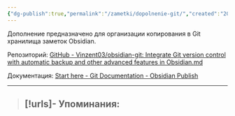 ```yaml
---
{"dg-publish":true,"permalink":"/zametki/dopolnenie-git/","created":"2024-07-13 14:31","updated":"2024-09-03T16:28:46+03:00"}
---
```


Дополнение предназначено для организации копирования в Git хранилища заметок Obsidian.

Репозиторий: [GitHub - Vinzent03/obsidian-git: Integrate Git version control with automatic backup and other advanced features in Obsidian.md](https://github.com/Vinzent03/obsidian-git?tab=readme-ov-file)

Документация: [Start here - Git Documentation - Obsidian Publish](https://publish.obsidian.md/git-doc/Start+here#Backup)

---
> [!urls]- Упоминания:
> - 